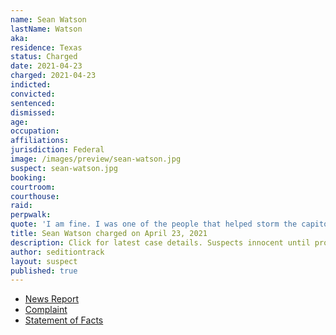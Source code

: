 ```yaml
---
name: Sean Watson
lastName: Watson
aka:
residence: Texas
status: Charged
date: 2021-04-23
charged: 2021-04-23
indicted:
convicted:
sentenced:
dismissed:
age:
occupation:
affiliations:
jurisdiction: Federal
image: /images/preview/sean-watson.jpg
suspect: sean-watson.jpg
booking:
courtroom:
courthouse:
raid:
perpwalk:
quote: 'I am fine. I was one of the people that helped storm the capitol building and smash out the windows. We made history today. Proudest day of my life!'
title: Sean Watson charged on April 23, 2021
description: Click for latest case details. Suspects innocent until proven guilty.
author: seditiontrack
layout: suspect
published: true
---
```


- [News Report](https://www.kwtx.com/2021/04/30/alpine-man-involved-in-january-capitol-riots-now-facing-charges/)
- [Complaint](https://www.justice.gov/usao-dc/case-multi-defendant/file/1390656/download)
- [Statement of Facts](https://www.justice.gov/usao-dc/case-multi-defendant/file/1390661/download)
